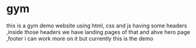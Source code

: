 # gym
this is a gym demo website using html, css and js having some headers ,inside those headers we have landing pages of that and ahve hero page ,footer i can work more on it but currently this is the demo
